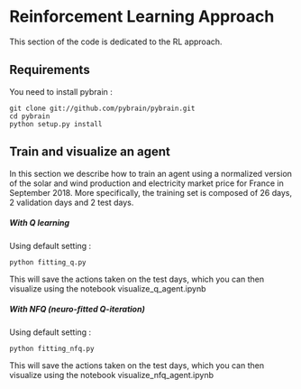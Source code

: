 # Reinforcement Learning Approach

This section of the code is dedicated to the RL approach.

## Requirements

You need to install pybrain :
```
git clone git://github.com/pybrain/pybrain.git
cd pybrain
python setup.py install
```

## Train and visualize an agent

In this section we describe how to train an agent using a normalized version of the solar and wind production and electricity market price for France in September 2018. More specifically, the training set is composed of 26 days, 2 validation days and 2 test days.

##### With Q learning 

Using default setting :
```
python fitting_q.py
```
This will save the actions taken on the test days, which you can then visualize using the notebook visualize_q_agent.ipynb

##### With NFQ (neuro-fitted Q-iteration)

Using default setting :
```
python fitting_nfq.py
```
This will save the actions taken on the test days, which you can then visualize using the notebook visualize_nfq_agent.ipynb
